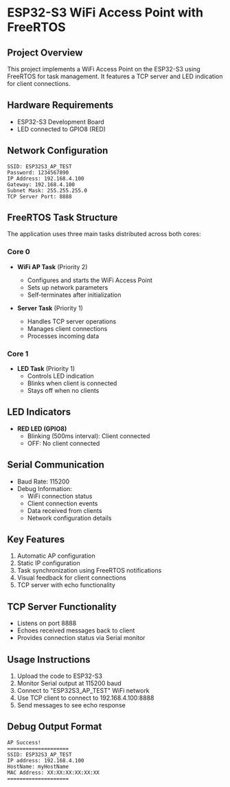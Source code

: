 # ESP32-S3 WiFi Access Point with FreeRTOS

## Project Overview
This project implements a WiFi Access Point on the ESP32-S3 using FreeRTOS for task management. It features a TCP server and LED indication for client connections.

## Hardware Requirements
- ESP32-S3 Development Board
- LED connected to GPIO8 (RED)

## Network Configuration
```
SSID: ESP32S3_AP_TEST
Password: 1234567890
IP Address: 192.168.4.100
Gateway: 192.168.4.100
Subnet Mask: 255.255.255.0
TCP Server Port: 8888
```

## FreeRTOS Task Structure
The application uses three main tasks distributed across both cores:

### Core 0
- **WiFi AP Task** (Priority 2)
  - Configures and starts the WiFi Access Point
  - Sets up network parameters
  - Self-terminates after initialization
  
- **Server Task** (Priority 1)
  - Handles TCP server operations
  - Manages client connections
  - Processes incoming data

### Core 1
- **LED Task** (Priority 1)
  - Controls LED indication
  - Blinks when client is connected
  - Stays off when no clients

## LED Indicators
- **RED LED (GPIO8)**
  - Blinking (500ms interval): Client connected
  - OFF: No client connected

## Serial Communication
- Baud Rate: 115200
- Debug Information:
  - WiFi connection status
  - Client connection events
  - Data received from clients
  - Network configuration details

## Key Features
1. Automatic AP configuration
2. Static IP configuration
3. Task synchronization using FreeRTOS notifications
4. Visual feedback for client connections
5. TCP server with echo functionality

## TCP Server Functionality
- Listens on port 8888
- Echoes received messages back to client
- Provides connection status via Serial monitor

## Usage Instructions
1. Upload the code to ESP32-S3
2. Monitor Serial output at 115200 baud
3. Connect to "ESP32S3_AP_TEST" WiFi network
4. Use TCP client to connect to 192.168.4.100:8888
5. Send messages to see echo response

## Debug Output Format
```
AP Success!
====================
SSID: ESP32S3_AP_TEST
IP address: 192.168.4.100
HostName: myHostName
MAC Address: XX:XX:XX:XX:XX:XX
====================
```
